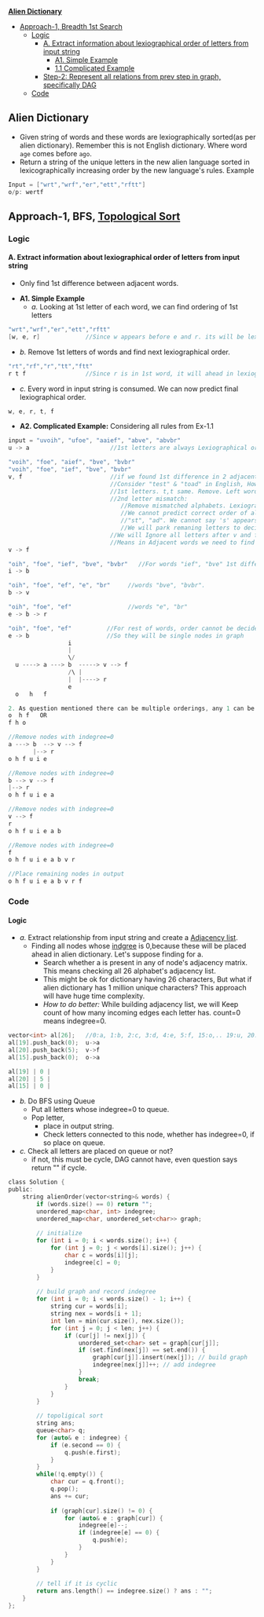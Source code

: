 **[Alien Dictionary](https://leetcode.com/problems/alien-dictionary/)**
- [Approach-1, Breadth 1st Search](#a1)
  - [Logic](#logic)
    - [A. Extract information about lexiographical order of letters from input string](#s1)
      - [A1. Simple Example](#ex1)
      - [1.1 Complicated Example](#ex2)
    - [Step-2: Represent all relations from prev step in graph, specifically DAG](#step2)
  - [Code](#code)

## Alien Dictionary
- Given string of words and these words are lexiographically sorted(as per alien dictionary). Remember this is not English dictionary. Where word `age` comes before `ago`.
- Return a string of the unique letters in the new alien language sorted in lexicographically increasing order by the new language's rules. Example
```c
Input = ["wrt","wrf","er","ett","rftt"]
o/p: wertf
```

<a name=a1></a>
## Approach-1, BFS, [Topological Sort](/DS_Questions/Data_Structures/Graphs)

<a name=logic></a>
### Logic

<a name=s1></a>
#### A. Extract information about lexiographical order of letters from input string
- Only find 1st difference between adjacent words.

<a name=ex1></a>
- **A1. Simple Example**
  - _a._ Looking at 1st letter of each word, we can find ordering of 1st letters
```c
"wrt","wrf","er","ett","rftt"
[w, e, r]             //Since w appears before e and r. its will be lexiographically ahead in alien dictionary
```
- _b._ Remove 1st letters of words and find next lexiographical order.
```c
"rt","rf","r","tt","ftt"
r t f                 //Since r is in 1st word, it will ahead in lexiographical order from other words
```
- _c._ Every word in input string is consumed. We can now predict final lexiographical order.
```c
w, e, r, t, f
```

<a name=ex2></a>
- **A2. Complicated Example:** Considering all rules from Ex-1.1
```c
input = "uvoih", "ufoe", "aaief", "abve", "abvbr"
u -> a                       //1st letters are always Lexiographical ordered                            

"voih", "foe", "aief", "bve", "bvbr"
"voih", "foe", "ief", "bve", "bvbr"
v, f                         //if we found 1st difference in 2 adjacent words, we will ignore all letters after 1st diff.
                             //Consider "test" & "toad" in English, How to find lexiographical order?
                             //1st letters. t,t same. Remove. Left word: "est", "oad".
                             //2nd letter mismatch:
                                //Remove mismatched alphabets. Lexiographical order: t -> e -> o
                                //We cannot predict correct order of alphabets after 1st mismatch in neighbouring words
                                //"st", "ad". We cannot say 's' appears before 'a', which is wrong.
                                //We will park remaning letters to decide order later.
                             //We will Ignore all letters after v and f in 1st and 2nd word.
                             //Means in Adjacent words we need to find first difference between them.
v -> f

"oih", "foe", "ief", "bve", "bvbr"   //For words "ief", "bve" 1st difference was i,b
i -> b

"oih", "foe", "ef", "e", "br"     //words "bve", "bvbr".
b -> v

"oih", "foe", "ef"                //words "e", "br"
e -> b -> r

"oih", "foe", "ef"          //For rest of words, order cannot be decided
e -> b                      //So they will be single nodes in graph
                 i
                 |
                 \/
  u ----> a ---> b  -----> v --> f
                 /\ |
                 |  |----> r
                 e
  o   h   f 

2. As question mentioned there can be multiple orderings, any 1 can be fine.
o  h f   OR
f h o  

//Remove nodes with indegree=0
a ---> b  --> v --> f
       |--> r
o h f u i e

//Remove nodes with indegree=0
b --> v --> f
|--> r
o h f u i e a

//Remove nodes with indegree=0
v --> f
r
o h f u i e a b

//Remove nodes with indegree=0
f
o h f u i e a b v r

//Place remaining nodes in output
o h f u i e a b v r f
```

<a name=code></a>
### Code
#### Logic
- _a._ Extract relationship from input string and create a [Adjacency list](/DS_Questions/Data_Structures/Graphs).
  - Finding all nodes whose [indgree](/DS_Questions/Data_Structures/Graphs) is 0,because these will be placed ahead in alien dictionary. Let's suppose finding for a.
    - Search whether a is present in any of node's adjacency matrix. This means checking all 26 alphabet's adjacency list.
    - This might be ok for dictionary having 26 characters, But what if alien dictionary has 1 million unique characters? This approach will have huge time complexity.
    - _How to do better:_ While building adjacency list, we will Keep count of how many incoming edges each letter has. count=0 means indegree=0.
```c
vector<int> al[26];   //0:a, 1:b, 2:c, 3:d, 4:e, 5:f, 15:o,.. 19:u, 20:v
al[19].push_back(0);  u->a
al[20].push_back(5);  v->f
al[15].push_back(0);  o->a

al[19] | 0 |
al[20] | 5 |
al[15] | 0 |

```
- _b._ Do BFS using Queue
  - Put all letters whose indegree=0 to queue.
  - Pop letter, 
    - place in output string.
    - Check letters connected to this node, whether has indegree=0, if so place on queue.
- _c._ Check all letters are placed on queue or not?
  - if not, this must be cycle, DAG cannot have, even question says return "" if cycle.

```c
class Solution {
public:
    string alienOrder(vector<string>& words) {
        if (words.size() == 0) return "";
        unordered_map<char, int> indegree;
        unordered_map<char, unordered_set<char>> graph;
        
        // initialize
        for (int i = 0; i < words.size(); i++) {
            for (int j = 0; j < words[i].size(); j++) {
                char c = words[i][j];
                indegree[c] = 0; 
            }
        }
        
        // build graph and record indegree
        for (int i = 0; i < words.size() - 1; i++) {
            string cur = words[i];
            string nex = words[i + 1];
            int len = min(cur.size(), nex.size());
            for (int j = 0; j < len; j++) {
                if (cur[j] != nex[j]) {
                    unordered_set<char> set = graph[cur[j]];
                    if (set.find(nex[j]) == set.end()) {
                        graph[cur[j]].insert(nex[j]); // build graph
                        indegree[nex[j]]++; // add indegree
                    }
                    break;                        
                }
            }
        }
        
        // topoligical sort
        string ans;
        queue<char> q;
        for (auto& e : indegree) {
            if (e.second == 0) {
                q.push(e.first);
            }
        }
        while(!q.empty()) {
            char cur = q.front();
            q.pop();
            ans += cur;
            
            if (graph[cur].size() != 0) {
                for (auto& e : graph[cur]) {
                    indegree[e]--;
                    if (indegree[e] == 0) {
                        q.push(e);
                    }
                }
            }            
        }
        
        // tell if it is cyclic
        return ans.length() == indegree.size() ? ans : "";
    }
};
```
